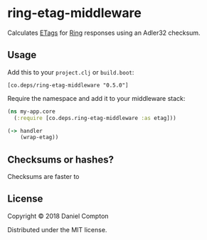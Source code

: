 # ring-etag-middleware

Calculates [ETags](https://developer.mozilla.org/en-US/docs/Web/HTTP/Headers/ETag) for [Ring](https://github.com/ring-clojure/ring) responses using an Adler32 checksum. 


## Usage

Add this to your `project.clj` or `build.boot`:

```
[co.deps/ring-etag-middleware "0.5.0"]
```

Require the namespace and add it to your middleware stack:

```clojure
(ns my-app.core
  (:require [co.deps.ring-etag-middleware :as etag]))

(-> handler
    (wrap-etag))
```

## Checksums or hashes?

Checksums are faster to 

## License

Copyright © 2018 Daniel Compton

Distributed under the MIT license. 
